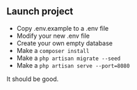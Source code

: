 ## Launch project

- Copy .env.example to a .env file
- Modify your new .env file
- Create your own empty database
- Make a ```composer install```
- Make a ```php artisan migrate --seed```
- Make a ```php artisan serve --port=8080```

It should be good.
